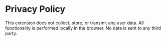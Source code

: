 # Privacy Policy

This extension does not collect, store, or transmit any user data. All functionality is performed locally in the browser. No data is sent to any third party.